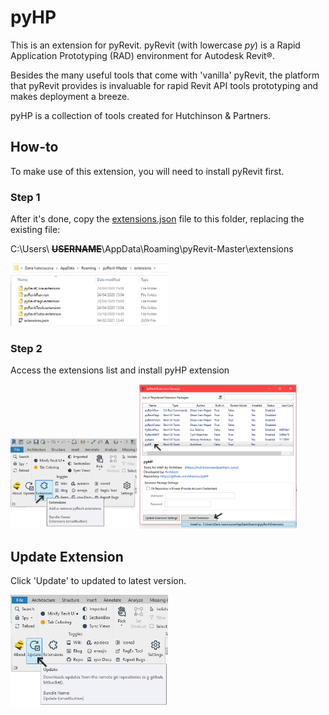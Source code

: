 # pyHP

This is an extension for pyRevit. pyRevit (with lowercase *py*) is a Rapid Application Prototyping (RAD) environment for Autodesk Revit®.

Besides the many useful tools that come with 'vanilla' pyRevit, the platform that pyRevit provides is invaluable for rapid Revit API tools prototyping and makes deployment a breeze. 

pyHP is a collection of tools created for Hutchinson & Partners.

## How-to

To make use of this extension, you will need to install pyRevit first. 

### Step 1
After it's done, copy the [extensions.json](https://github.com/dnenov/pyHP/blob/master/extensions/extensions.json) file to this folder, replacing the existing file:

C:\Users\ ~~**USERNAME**~~\AppData\Roaming\pyRevit-Master\extensions

<img src="/images/How-to-0.png" alt="How-to-step-0" height="50%" width="50%">


### Step 2
Access the extensions list and install pyHP extension

<img src="/images/How-to-1.png" alt="How-to-step-1" height="40%" width="40%">

<img src="/images/How-to-2.png" alt="How-to-step-2" height="50%" width="50%">

## Update Extension
Click 'Update' to updated to latest version. 

<img src="/images/How-to-3.png" alt="How-to-step-3" height="50%" width="50%">
